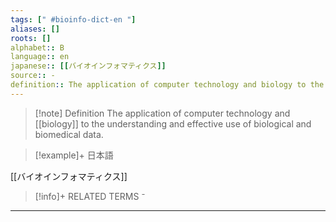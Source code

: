 ```yaml
---
tags: [" #bioinfo-dict-en "]
aliases: []
roots: []
alphabet:: B
language:: en
japanese:: [[バイオインフォマティクス]]
source:: -
definition:: The application of computer technology and biology to the understanding and effective use of biological and biomedical data.
---
```

>[!note] Definition
>The application of computer technology and [[biology]] to the understanding and effective use of biological and biomedical data.
>

>[!example]+ 日本語
> 
[[バイオインフォマティクス]] 

>[!info]+ RELATED TERMS
> ⁻

_____
